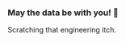 ### May the data be with you! 👋

Scratching that engineering itch. 



<!--[![Chayan Shrang Raj Latest Blog](https://github-readme-medium.vercel.app/?username=chayansraj&limit=1&bg=#9595e8&text=#e7e7ee)](https://medium.com/@omidnikrah)-->



<!-- ![](https://komarev.com/ghpvc/?username=chayansraj&color=green) -->

<!--
**chayansraj/chayansraj** is a ✨ _special_ ✨ repository because its `README.md` (this file) appears on your GitHub profile.

Here are some ideas to get you started:


- 👯 I’m looking to collaborate on ...
- 🤔 I’m looking for help with ...
- 💬 Ask me about ...
- 📫 How to reach me: ...
- 😄 Pronouns: ...
- ⚡ Fun fact: ...
-->
